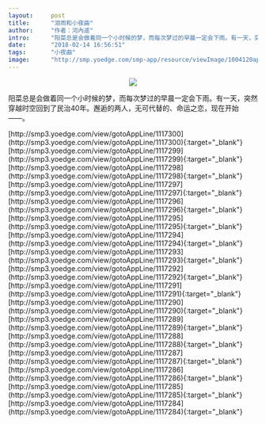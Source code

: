 ```yaml
---
layout:     post
title:      "泪雨和小夜曲"
author:     "作者：河內遥"
intro:      "阳菜总是会做着同一个小时候的梦，而每次梦过的早晨一定会下雨。有一天，突然穿越时空回到了民治40年。邂逅的两人，无可代替的、命运之恋，现在开始——。"
date:       "2018-02-14 16:56:51"
tags:       "小夜曲"
image:      "http://smp.yoedge.com/smp-app/resource/viewImage/1004120appline.png"
---
```

<div style="text-align: center">
<p><img src="http://smp.yoedge.com/smp-app/resource/viewImage/1004120appline.png"/></p>
</div>
<p class="post-meta">
<span>阳菜总是会做着同一个小时候的梦，而每次梦过的早晨一定会下雨。有一天，突然穿越时空回到了民治40年。邂逅的两人，无可代替的、命运之恋，现在开始——。</span>
</p>
[http://smp3.yoedge.com/view/gotoAppLine/1117300](http://smp3.yoedge.com/view/gotoAppLine/1117300){:target="_blank"}
[http://smp3.yoedge.com/view/gotoAppLine/1117299](http://smp3.yoedge.com/view/gotoAppLine/1117299){:target="_blank"}
[http://smp3.yoedge.com/view/gotoAppLine/1117298](http://smp3.yoedge.com/view/gotoAppLine/1117298){:target="_blank"}
[http://smp3.yoedge.com/view/gotoAppLine/1117297](http://smp3.yoedge.com/view/gotoAppLine/1117297){:target="_blank"}
[http://smp3.yoedge.com/view/gotoAppLine/1117296](http://smp3.yoedge.com/view/gotoAppLine/1117296){:target="_blank"}
[http://smp3.yoedge.com/view/gotoAppLine/1117295](http://smp3.yoedge.com/view/gotoAppLine/1117295){:target="_blank"}
[http://smp3.yoedge.com/view/gotoAppLine/1117294](http://smp3.yoedge.com/view/gotoAppLine/1117294){:target="_blank"}
[http://smp3.yoedge.com/view/gotoAppLine/1117293](http://smp3.yoedge.com/view/gotoAppLine/1117293){:target="_blank"}
[http://smp3.yoedge.com/view/gotoAppLine/1117292](http://smp3.yoedge.com/view/gotoAppLine/1117292){:target="_blank"}
[http://smp3.yoedge.com/view/gotoAppLine/1117291](http://smp3.yoedge.com/view/gotoAppLine/1117291){:target="_blank"}
[http://smp3.yoedge.com/view/gotoAppLine/1117290](http://smp3.yoedge.com/view/gotoAppLine/1117290){:target="_blank"}
[http://smp3.yoedge.com/view/gotoAppLine/1117289](http://smp3.yoedge.com/view/gotoAppLine/1117289){:target="_blank"}
[http://smp3.yoedge.com/view/gotoAppLine/1117288](http://smp3.yoedge.com/view/gotoAppLine/1117288){:target="_blank"}
[http://smp3.yoedge.com/view/gotoAppLine/1117287](http://smp3.yoedge.com/view/gotoAppLine/1117287){:target="_blank"}
[http://smp3.yoedge.com/view/gotoAppLine/1117286](http://smp3.yoedge.com/view/gotoAppLine/1117286){:target="_blank"}
[http://smp3.yoedge.com/view/gotoAppLine/1117285](http://smp3.yoedge.com/view/gotoAppLine/1117285){:target="_blank"}
[http://smp3.yoedge.com/view/gotoAppLine/1117284](http://smp3.yoedge.com/view/gotoAppLine/1117284){:target="_blank"}


